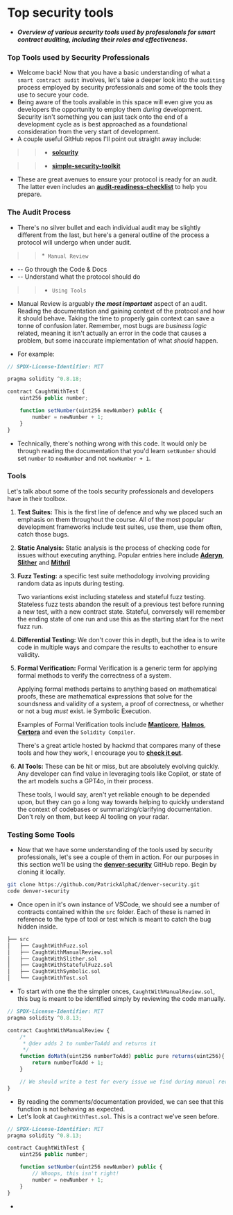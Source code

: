 # Top security tools
- ***Overview of various security tools used by professionals for smart contract auditing, including their roles and effectiveness.***

### Top Tools used by Security Professionals
- Welcome back! Now that you have a basic understanding of what a `smart contract audit` involves, let's take a deeper look into the `auditing` process employed by security professionals and some of the tools they use to secure your code.
- Being aware of the tools available in this space will even give you as developers the opportunity to employ them _during_ development. Security isn't something you can just tack onto the end of a development cycle as is best approached as a foundational consideration from the very start of development.
- A couple useful GitHub repos I'll point out straight away include:

>> * **[solcurity](https://github.com/transmissions11/solcurity)**

>> * **[simple-security-toolkit](https://github.com/nascentxyz/simple-security-toolkit)**

- These are great avenues to ensure your protocol is ready for an audit. The latter even includes an **[audit-readiness-checklist](https://github.com/nascentxyz/simple-security-toolkit/blob/main/audit-readiness-checklist.md)** to help you prepare.

### The Audit Process
- There's no silver bullet and each individual audit may be slightly different from the last, but here's a general outline of the process a protocol will undergo when under audit.

>> *` Manual Review`
   * -- Go through the Code & Docs
   * -- Understand what the protocol should do

>> * `Using Tools`

- Manual Review is arguably ***_the most important_*** aspect of an audit. Reading the documentation and gaining context of the protocol and how it should behave. Taking the time to properly gain context can save a tonne of confusion later. Remember, most bugs are _business logic_ related, meaning it isn't actually an error in the code that causes a problem, but some inaccurate implementation of what _should_ happen.

- For example:

```js
// SPDX-License-Identifier: MIT

pragma solidity ^0.8.18;

contract CaughtWithTest {
    uint256 public number;

    function setNumber(uint256 newNumber) public {
        number = newNumber + 1;
    }
}
```

- Technically, there's nothing wrong with this code. It would only be through reading the documentation that you'd learn `setNumber` should set `number` to `newNumber` and not `newNumber + 1`.

### Tools

Let's talk about some of the tools security professionals and developers have in their toolbox.

1. **Test Suites:** This is the first line of defence and why we placed such an emphasis on them throughout the course. All of the most popular development frameworks include test suites, use them, use them often, catch those bugs.

2. **Static Analysis:** Static analysis is the process of checking code for issues without executing anything. Popular entries here include **[Aderyn](https://github.com/Cyfrin/aderyn)**, **[Slither](https://github.com/crytic/slither)** and **[Mithril](https://github.com/Consensys/mythril)**

3. **Fuzz Testing:** a specific test suite methodology involving providing random data as inputs during testing.

   Two variantions exist including stateless and stateful fuzz testing. Stateless fuzz tests abandon the result of a previous test before running a new test, with a new contract state. Stateful, conversely will remember the ending state of one run and use this as the starting start for the next fuzz run.

4. **Differential Testing:** We don't cover this in depth, but the idea is to write code in multiple ways and compare the results to eachother to ensure validity.

5. **Formal Verification:** Formal Verification is a generic term for applying formal methods to verify the correctness of a system.

   Applying formal methods pertains to anything based on mathematical proofs, these are mathematical expressions that solve for the soundsness and validity of a system, a proof of correctness, or whether or not a bug _must_ exist. ie Symbolic Execution.

   Examples of Formal Verification tools include **[Manticore](https://github.com/trailofbits/manticore)**, **[Halmos](https://github.com/a16z/halmos)**, **[Certora](https://www.certora.com/prover)** and even the `Solidity Compiler`.

   There's a great article hosted by hackmd that compares many of these tools and how they work, I encourage you to **[check it out](https://hackmd.io/@SaferMaker/EVM-Sym-Exec)**.

6. **AI Tools:** These can be hit or miss, but are absolutely evolving quickly. Any developer can find value in leveraging tools like Copilot, or state of the art models suchs a GPT4o, in their process.

   These tools, I would say, aren't yet reliable enough to be depended upon, but they can go a long way towards helping to quickly understand the context of codebases or summarizing/clarifying documentation. Don't rely on them, but keep AI tooling on your radar.

### Testing Some Tools
- Now that we have some understanding of the tools used by security professionals, let's see a couple of them in action. For our purposes in this section we'll be using the **[denver-security](https://github.com/PatrickAlphaC/denver-security)** GitHub repo. Begin by cloning it locally.

```bash
git clone https://github.com/PatrickAlphaC/denver-security.git
code denver-security
```

- Once open in it's own instance of VSCode, we should see a number of contracts contained within the `src` folder. Each of these is named in reference to the type of tool or test which is meant to catch the bug hidden inside.

```bash
├── src
│   ├── CaughtWithFuzz.sol
│   ├── CaughtWithManualReview.sol
│   ├── CaughtWithSlither.sol
│   ├── CaughtWithStatefulFuzz.sol
│   ├── CaughtWithSymbolic.sol
│   └── CaughtWithTest.sol
```

- To start with one the the simpler onces, `CaughtWithManualReview.sol`, this bug is meant to be identified simply by reviewing the code manually.

```js
// SPDX-License-Identifier: MIT
pragma solidity ^0.8.13;

contract CaughtWithManualReview {
    /*
     * @dev adds 2 to numberToAdd and returns it
     */
    function doMath(uint256 numberToAdd) public pure returns(uint256){
        return numberToAdd + 1;
    }

    // We should write a test for every issue we find during manual review!
}
```

- By reading the comments/documentation provided, we can see that this function is not behaving as expected.
- Let's look at `CaughtWithTest.sol`. This is a contract we've seen before.

```js
// SPDX-License-Identifier: MIT
pragma solidity ^0.8.13;

contract CaughtWithTest {
    uint256 public number;

    function setNumber(uint256 newNumber) public {
        // Whoops, this isn't right!
        number = newNumber + 1;
    }
}
```

- 